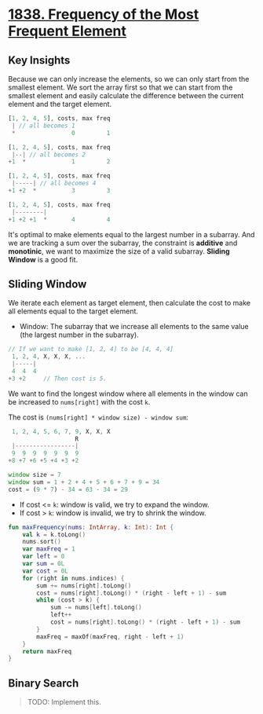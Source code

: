 # [1838. Frequency of the Most Frequent Element](https://leetcode.com/problems/frequency-of-the-most-frequent-element/description/)

## Key Insights
Because we can only increase the elements, so we can only start from the smallest element. We sort the array first so that we can start from the smallest element and easily calculate the difference between the current element and the target element. 
```js
[1, 2, 4, 5], costs, max freq
 | // all becomes 1
 *                0         1   

[1, 2, 4, 5], costs, max freq
 |--| // all becomes 2
+1  *             1         2  

[1, 2, 4, 5], costs, max freq
 |-----| // all becomes 4
+1 +2  *          3         3

[1, 2, 4, 5], costs, max freq
 |--------|
+1 +2 +1  *       4         4
```

It's optimal to make elements equal to the largest number in a subarray. And we are tracking a sum over the subarray, the constraint is **additive** and **monotinic**, we want to maximize the size of a valid subarray. **Sliding Window** is a good fit.

## Sliding Window
We iterate each element as target element, then calculate the cost to make all elements equal to the target element. 

* Window: The subarray that we increase all elements to the same value (the largest number in the subarray).

```js
// If we want to make [1, 2, 4] to be [4, 4, 4]
 1, 2, 4, X, X, X, ...
 |-----|
 4  4  4
+3 +2     // Then cost is 5.
```

We want to find the longest window where all elements in the window can be increased to `nums[right]` with the cost `k`.

The cost is `(nums[right] * window size) - window sum`:

```js
 1, 2, 4, 5, 6, 7, 9, X, X, X
                   R
 |-----------------|
 9  9  9  9  9  9  9
+8 +7 +6 +5 +4 +3 +2

window size = 7
window sum = 1 + 2 + 4 + 5 + 6 + 7 + 9 = 34
cost = (9 * 7) - 34 = 63 - 34 = 29
```

- If cost <= `k`: window is valid, we try to expand the window.
- If cost > `k`: window is invalid, we try to shrink the window.

```kotlin
fun maxFrequency(nums: IntArray, k: Int): Int {
    val k = k.toLong()
    nums.sort()
    var maxFreq = 1
    var left = 0
    var sum = 0L
    var cost = 0L
    for (right in nums.indices) {
        sum += nums[right].toLong()
        cost = nums[right].toLong() * (right - left + 1) - sum
        while (cost > k) {
            sum -= nums[left].toLong()
            left++
            cost = nums[right].toLong() * (right - left + 1) - sum
        }
        maxFreq = maxOf(maxFreq, right - left + 1)
    }
    return maxFreq
}
``` 

## Binary Search
> TODO: Implement this.
